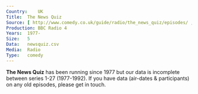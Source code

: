 ```yaml
---
Country:	UK
Title:	The News Quiz
Source:	[ http://www.comedy.co.uk/guide/radio/the_news_quiz/episodes/ , http://www.bbc.co.uk/programmes/p02pc9pj/episodes/downloads , http://genome.ch.bbc.co.uk/schedules/radio4/fm/ , https://www.comedy.co.uk/radio/the_news_quiz/ ]
Production:	BBC Radio 4
Years:	1977-
Size:	5
Data:	newsquiz.csv
Media:	Radio
Type:	comedy
---
```


__The News Quiz__ has been running since 1977 but our data is incomplete between series 1-27 (1977-1992). If you have data (air-dates & participants) on any old episodes, please get in touch.